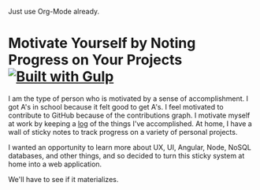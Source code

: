 Just use Org-Mode already.

Motivate Yourself by Noting Progress on Your Projects [![Built with Gulp](http://img.shields.io/badge/Built%20with-Gulp-orange.svg)](http://gulpjs.com)
========

I am the type of person who is motivated by a sense of accomplishment. I got A's
in school because it felt good to get A's. I feel motivated to contribute to
GitHub because of the contributions graph. I motivate myself at work by keeping
a [log](https://coderwall.com/p/nudgba) of the things I've accomplished. At
home, I have a wall of sticky notes to track progress on a variety of personal
projects.

I wanted an opportunity to learn more about UX, UI, Angular, Node, NoSQL
databases, and other things, and so decided to turn this sticky system at home
into a web application.

We'll have to see if it materializes.
